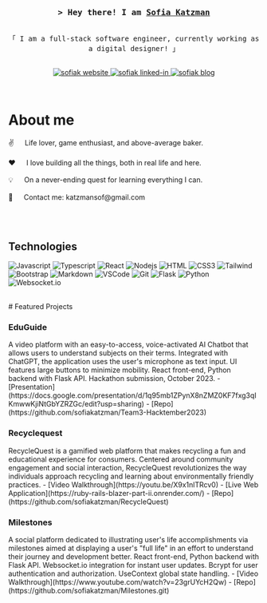 <!--
<h2 align="center">
  Welcome to Sofia Katzman's GitHub!
  <img src="https://media.giphy.com/media/hvRJCLFzcasrR4ia7z/giphy.gif" width="28">
</h2>
-->

<!--
<p align="center">
  <a href="https://github.com/sofiakatzman"><img src="https://readme-typing-svg.herokuapp.com/?lines=Self%20Taught%20Programmer;Front%20End%20Developer;1.5%2B%20years%20of%20coding%20experience;Always%20learning%20new%20things&center=true&width=380&height=45"></a>
</p>
-->

<!-- Intro  -->
<h3 align="center">
  <samp>&gt; Hey there! I am
    <b><a target="_blank" href="https://www.sofiakatzman.dev/">Sofia Katzman</a></b>
  </samp>
</h3>

<p align="center"> 
  <samp>
    <br>
    「 I am a full-stack software engineer, currently working as a digital designer! 」
    <br>
    <br>
  </samp>
</p>

<p align="center">
  <a href="https://www.sofiakatzman.dev/" target="blank">
    <img src="https://img.shields.io/badge/Website-DC143C?style=for-the-badge&logo=heroku&logoColor=white" alt="sofiak website" />
  </a>
  <a href="https://linkedin.com/in/sofia-katzman" target="_blank">
    <img src="https://img.shields.io/badge/LinkedIn-0077B5?style=for-the-badge&logo=linkedin&logoColor=white" alt="sofiak linked-in"/>
  </a>
  <a href="https://medium.com/@katzmansof" target="_blank">
    <img src="https://img.shields.io/badge/medium-0A0A0A?style=for-the-badge&logo=medium&logoColor=white" alt="sofiak blog" />
  </a>
</p>
<br />

<!-- About Section -->
# About me

<p>
  ✌️ &emsp; Life lover, game enthusiast, and above-average baker.<br/><br/>
  ❤️ &emsp; I love building all the things, both in real life and here.<br/><br/>
  💡 &emsp; On a never-ending quest for learning everything I can. <br/><br/>
  📧 &emsp; Contact me: katzmansof@gmail.com<br/><br/>
</p>

<br/>

## Technologies

![Javascript](https://img.shields.io/badge/Javascript-F0DB4F?style=for-the-badge&labelColor=black&logo=javascript&logoColor=F0DB4F)
![Typescript](https://img.shields.io/badge/Typescript-FFFFFF?style=for-the-badge&labelColor=black&logo=typescript&logoColor=2F73C0)
![React](https://img.shields.io/badge/-React-61DBFB?style=for-the-badge&labelColor=black&logo=react&logoColor=61DBFB)
![Nodejs](https://img.shields.io/badge/Nodejs-3C873A?style=for-the-badge&labelColor=black&logo=node.js&logoColor=3C873A)
![HTML](https://img.shields.io/badge/HTML5-E34F26?style=for-the-badge&logo=html5&logoColor=white)
![CSS3](https://img.shields.io/badge/CSS3-1572B6?style=for-the-badge&logo=css3&logoColor=white)
![Tailwind](https://img.shields.io/badge/Tailwind_CSS-092749?style=for-the-badge&logo=tailwindcss&logoColor=06B6D4&labelColor=000000)
![Bootstrap](https://img.shields.io/badge/Bootstrap-563D7C?style=for-the-badge&logo=bootstrap&logoColor=white)
![Markdown](https://img.shields.io/badge/Markdown-000000?style=for-the-badge&logo=markdown&logoColor=white)
![VSCode](https://img.shields.io/badge/Visual_Studio-0078d7?style=for-the-badge&logo=visual%20studio&logoColor=white)
![Git](https://img.shields.io/badge/Git-blue?style=for-the-badge&logo=git&logoColor=black)
![Flask](https://img.shields.io/badge/Flask-black?style=for-the-badge&logo=Flask&logoColor=white)
![Python](https://img.shields.io/badge/Python-blue?style=for-the-badge&logo=Python&logoColor=yellow)
![Websocket.io](https://img.shields.io/badge/Websocket.io-pink?style=for-the-badge&logo=Websocket.io&logoColor=white)

<br/>
<!-- Featured Project Section -->
# Featured Projects
<h3>EduGuide</h3>
A video platform with an easy-to-access, voice-activated AI Chatbot that allows users to understand subjects on their terms.
Integrated with ChatGPT, the application uses the user's microphone as text input. UI features large buttons to minimize mobility. React front-end, Python backend with Flask API. Hackathon submission, October 2023. 
- [Presentation](https://docs.google.com/presentation/d/1q95mb1ZPynX8nZMZ0KF7fxg3qIKmwwKjiNtGbYZRZGc/edit?usp=sharing)
- [Repo](https://github.com/sofiakatzman/Team3-Hacktember2023)

<h3>Recyclequest</h3>
RecycleQuest is a gamified web platform that makes recycling a fun and educational experience for consumers. Centered around community engagement and social interaction, RecycleQuest revolutionizes the way individuals approach recycling and learning about environmentally friendly practices.
- [Video Walkthrough](https://youtu.be/X9x1nlTRcv0)
- [Live Web Application](https://ruby-rails-blazer-part-ii.onrender.com/)
- [Repo](https://github.com/sofiakatzman/RecycleQuest)

<h3>Milestones</h3>
A social platform dedicated to illustrating user's life accomplishments via milestones aimed at displaying a user's "full life" in an effort to understand their journey and development better. React front-end, Python backend with Flask API. Websocket.io integration for instant user updates. Bcrypt for user authentication and authorization. UseContext global state handling.
- [Video Walkthrough](https://www.youtube.com/watch?v=23grUYcH2Qw)
- [Repo](https://github.com/sofiakatzman/Milestones.git)

